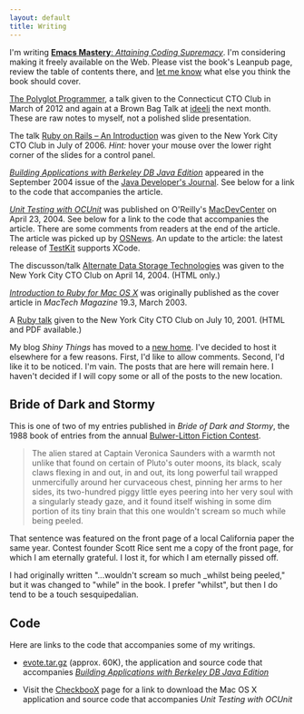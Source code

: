 ```yaml
---
layout: default
title: Writing
---
```


I'm writing
[<strong>Emacs Mastery</strong>: <em>Attaining Coding Supremacy</em>](https://leanpub.com/emacs-mastery).
I'm considering making it freely available on the Web. Please vist the
book's Leanpub page, review the table of contents there, and
[let me know](mailto:jim@jimmenard.com) what else you think the book should
cover.

[The Polyglot Programmer](complangs.html), a talk given to the
Connecticut CTO Club in March of 2012 and again at a Brown Bag Talk
at [ideeli](http://www.ideeli.com) the next month. These are raw
notes to myself, not a polished slide presentation.

The talk
[Ruby on Rails &ndash; An Introduction](rails_ctoclub/s5/index.html) was
given to the New York City CTO Club in July of 2006. _Hint:_ hover your
mouse over the lower right corner of the slides for a control panel.

[<cite>Building Applications with Berkeley DB Java Edition</cite>](http://java.sys-con.com/node/46235)
appeared in the September 2004 issue of the
[Java Developer's Journal](http://java.sys-con.com/). See below for a link
to the code that accompanies the article.

[<cite>Unit
Testing with OCUnit</cite>](http://www.macdevcenter.com/pub/a/mac/2004/04/23/ocunit.html)
was published on O'Reilly's [MacDevCenter](http://www.macdevcenter.com/) on April 23, 2004. See
below for a link to the code that accompanies the article. There are some
comments from readers at the end of the article. The article was picked up by
[OSNews](http://www.osnews.com/story.php?news_id=6823). An update
to the article: the latest release of [TestKit](http://testkit.sourceforge.net/) supports XCode.

The discusson/talk [Alternate Data Storage
Technologies](alternate_storage.html) was given to the New York City CTO Club on April 14, 2004.
(HTML only.)

[<cite>Introduction to Ruby for Mac OS
X</cite>](Intro_to_Ruby.html) was originally published as the cover article in <cite>MacTech
Magazine</cite> 19.3, March 2003.

A [Ruby talk](rubytalk/index.html) given to the New York City
CTO Club on July 10, 2001. (HTML and PDF available.)

My blog <cite>Shiny Things</cite> has moved to a [new home](http://jimmenard.blogspot.com/). I've decided to host it
elsewhere for a few reasons. First, I'd like to allow comments. Second, I'd
like it to be noticed. I'm vain. The posts that are here will remain here. I
haven't decided if I will copy some or all of the posts to the new
location.


<a id="bride"/>
<h2>Bride of Dark and Stormy</h2>

This is one of two of my entries published in <cite>Bride of Dark and
Stormy</cite>, the 1988 book of entries from the annual [Bulwer-Litton Fiction Contest](http://www.bulwer-lytton.com/).

> The alien stared at Captain Veronica Saunders with a warmth not unlike
> that found on certain of Pluto's outer moons, its black, scaly claws
> flexing in and out, in and out, its long powerful tail wrapped
> unmercifully around her curvaceous chest, pinning her arms to her sides,
> its two-hundred piggy little eyes peering into her very soul with a
> singularly steady gaze, and it found itself wishing in some dim portion of
> its tiny brain that this one wouldn't scream so much while being peeled.

That sentence was featured on the front page of a local California paper
the same year. Contest founder Scott Rice sent me a copy of the front page,
for which I am eternally grateful. I lost it, for which I am eternally pissed
off.

I had originally written "...wouldn't scream so much
_whilst</i> being peeled," but it was changed to "while" in the book. I
prefer "whilst", but then I do tend to be a touch sesquipedalian.


<a id="code"/>
<h2>Code</h2>

Here are links to the code that accompanies some of my writings.

- [evote.tar.gz](evote.tar.gz) (approx. 60K), the application and source
  code that accompanies
  [<cite>Building Applications with Berkeley DB Java Edition</cite>](http://www.sys-con.com/story/?storyid=46235&amp;DE=1)

- Visit the [CheckbooX](projects/CheckbooX/index.html) page for a link to
  download the Mac OS X application and source code that accompanies
  <cite>Unit Testing with OCUnit</cite>
